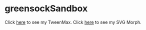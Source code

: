 # greensockSandbox
Click [here](https://marina-ramirez.github.io/greensockSandbox/) to see my TweenMax.
Click [here]() to see my SVG Morph.
